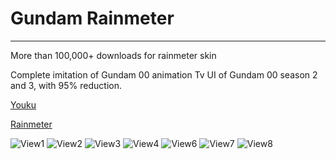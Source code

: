 # Gundam Rainmeter
---

More than 100,000+ downloads for rainmeter skin

Complete imitation of Gundam 00 animation Tv UI of Gundam 00 season 2 and 3, with 95% reduction.


[Youku](http://v.youku.com/v_show/id_XNjEzNTU0OTI0.html)


[Rainmeter](https://bbs.rainmeter.cn/thread-115305-1-1.html)

![View1](https://my-blog-oss.oss-cn-hangzhou.aliyuncs.com/blog_article_img/%E9%A1%B9%E7%9B%AE-%E9%AB%98%E8%BE%BE00/2134d98065380cd79efb22dba344ad34588281ed.jpg)
![View2](https://my-blog-oss.oss-cn-hangzhou.aliyuncs.com/blog_article_img/%E9%A1%B9%E7%9B%AE-%E9%AB%98%E8%BE%BE00/235b8013b07eca806928bad1932397dda14483a5.jpg)
![View3](https://my-blog-oss.oss-cn-hangzhou.aliyuncs.com/blog_article_img/%E9%A1%B9%E7%9B%AE-%E9%AB%98%E8%BE%BE00/0259a37eca8065380221242595dda144ac348283.jpg)
![View4](https://my-blog-oss.oss-cn-hangzhou.aliyuncs.com/blog_article_img/%E9%A1%B9%E7%9B%AE-%E9%AB%98%E8%BE%BE00/571603385343fbf2bbc92615b27eca8064388fed.jpg)
![View6](https://my-blog-oss.oss-cn-hangzhou.aliyuncs.com/blog_article_img/%E9%A1%B9%E7%9B%AE-%E9%AB%98%E8%BE%BE00/8e7afa24b899a9018e39d8001f950a7b0208f547.jpg)
![View7](https://my-blog-oss.oss-cn-hangzhou.aliyuncs.com/blog_article_img/%E9%A1%B9%E7%9B%AE-%E9%AB%98%E8%BE%BE00/a460d55c10385343fce204179113b07eca8088a5.jpg)
![View8](https://my-blog-oss.oss-cn-hangzhou.aliyuncs.com/blog_article_img/%E9%A1%B9%E7%9B%AE-%E9%AB%98%E8%BE%BE00/c209e8f2b2119313bb887f8667380cd790238d83.jpg)

